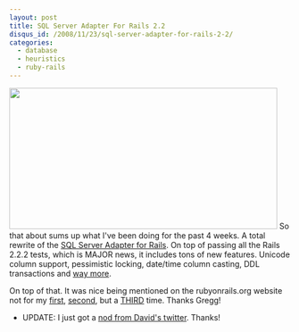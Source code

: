 ```yaml
--- 
layout: post
title: SQL Server Adapter For Rails 2.2
disqus_id: /2008/11/23/sql-server-adapter-for-rails-2-2/
categories: 
  - database
  - heuristics
  - ruby-rails
---
```


<p>
  <a href="http://twitter.com/metaskills/statuses/1017702780"><img src="/assets/adapter_announcement.png" width="480" height="253" class="floatr ml20" /></a> So that about sums up what I've been doing for the past 4 weeks. A total rewrite of the <a href="http://github.com/rails-sqlserver/activerecord-sqlserver-adapter/tree/master">SQL Server Adapter for Rails</a>. On top of passing all the Rails 2.2.2 tests, which is MAJOR news, it includes tons of new features. Unicode column support, pessimistic locking, date/time column casting, DDL transactions and <a href="http://github.com/rails-sqlserver/activerecord-sqlserver-adapter/tree/master">way more</a>.
</p>

<p>
  On top of that. It was nice being mentioned on the rubyonrails.org website not for my <a href="http://weblog.rubyonrails.org/2008/9/24/this-week-in-rails-september-24-2008">first</a>, <a href="http://weblog.rubyonrails.org/2008/10/10/2-weeks-in-rails-october-10-2008">second</a>, but a <a href="http://weblog.rubyonrails.org/2008/11/21/this-week-in-edge-rails">THIRD</a> time. Thanks Gregg!
</p>

<ul>
  <li>UPDATE: I just got a <a href="http://twitter.com/#!/d2h/statuses/1019410396">nod from David's twitter</a>. Thanks!</li>
</ul>



